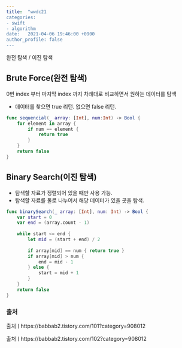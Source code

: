```yaml
---
title:  "wwdc21
categories:
- swift
- algorithm
date:   2021-04-06 19:46:00 +0900
author_profile: false
---
```

완전 탐색 / 이진 탐색

## Brute Force(완전 탐색)
0번 index 부터 마지막 index 까지 차례대로 비교하면서 원하는 데이터를 탐색

- 데이터를 찾으면 true 리턴. 없으면 false 리턴.
```swift
func sequencial(_ array: [Int], num:Int) -> Bool {
    for element in array {
        if num == element {
            return true
        }
    }
    return false
}
```
## Binary Search(이진 탐색)
- 탐색할 자료가 정렬되어 있을 때만 사용 가능.
- 탐색할 자료를 둘로 나누어서 해당 데이터가 있을 곳을 탐색.

```swift
func binarySearch(_ array: [Int], num: Int) -> Bool {
    var start = 0
    var end = (array.count - 1)
    
    while start <= end {
        let mid = (start + end) / 2
        
        if array[mid] == num { return true }
        if array[mid] > num {
            end = mid - 1
        } else {
            start = mid + 1
        }
    }
    return false
}
```

### 출처
출처ㅣhttps://babbab2.tistory.com/101?category=908012

출처ㅣhttps://babbab2.tistory.com/102?category=908012


